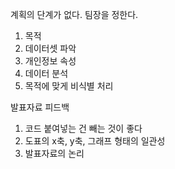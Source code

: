 계획의 단계가 없다.
팀장을 정한다.

1. 목적
2. 데이터셋 파악
3. 개인정보 속성
4. 데이터 분석
5. 목적에 맞게 비식별 처리


발표자료 피드백
1. 코드 붙여넣는 건 빼는 것이 좋다
2. 도표의 x축, y축, 그래프 형태의 일관성
3. 발표자료의 논리